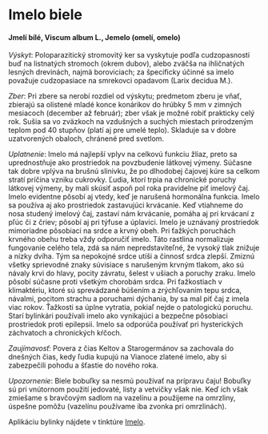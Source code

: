 Imelo biele
===========

#### Jmelí bílé, Viscum album L., Jemelo (omelí, omelo)

*Výskyt*: Poloparazitický stromovitý ker sa vyskytuje podľa cudzopasnosti buď na
listnatých stromoch (okrem dubov), alebo zväčša na ihličnatých lesných
drevinách, najmä boroviciach; za špecificky účinné sa imelo považuje
cudzopasiace na smrekovci opadavom (Larix decidua M.).

*Zber*: Pri zbere sa nerobí rozdiel od výskytu; predmetom zberu je vňať,
zbierajú sa olistené mladé konce konárikov do hrúbky 5 mm v zimných mesiacoch
(december až február); zber však je možné robiť prakticky celý rok. Sušia sa vo
zväzkoch na vzdušných a suchých miestach prirodzeným teplom pod 40 stupňov
(platí aj pre umelé teplo). Skladuje sa v dobre uzatvorených obaloch, chránené
pred svetlom.

*Uplatnenie*: Imelo má najlepší vplyv na celkovú funkciu žliaz, preto sa
uprednostňuje ako prostriedok na povzbudenie látkovej výmeny. Súčasne tak dobre
vplýva na brušnú slinivku, že po dlhodobej čajovej kúre sa celkom stratí príčina
vzniku cukrovky. Ľudia, ktorí trpia na chronické poruchy látkovej výmeny, by
mali skúsiť aspoň pol roka pravidelne piť imelový čaj. Imelo evidentne pôsobí aj
vtedy, keď je narušená hormonálna funkcia. Imelo sa používa aj ako prostriedok
zastavujúci krvácanie. Keď vtiahneme do nosa studený imelový čaj, zastaví nám
krvácanie, pomáha aj pri krvácaní z pľúc či z čriev; pôsobí aj pri týfuse a
úplavici. Imelo je uznávaný prostriedok mimoriadne pôsobiaci na srdce a krvný
obeh. Pri ťažkých poruchách krvného obehu treba vždy odporučiť imelo. Táto
rastlina normalizuje fungovanie celého tela, zdá sa nám nepredstaviteľné, že
vysoký tlak znižuje a nízky dvíha. Tým sa nepokojné srdce utíši a činnosť srdca
zlepší. Zmiznú všetky sprievodné znaky súvisiace s narušeným krvným tlakom, ako
sú návaly krvi do hlavy, pocity závratu, šelest v ušiach a poruchy zraku. Imelo
pôsobí súčasne proti všetkým chorobám srdca. Pri ťažkostiach v klimaktériu,
ktoré sú sprevádzané búšením a zrýchľovaním tepu srdca, návalmi, pocitom strachu
a poruchami dýchania, by sa mal piť čaj z imela viac rokov. Ťažkosti sa úplne
vytratia, pokiaľ nejde o patologickú poruchu. Starí bylinkári používali imelo
ako vynikajúci a bezpečne pôsobiaci prostriedok proti epilepsii. Imelo sa
odporúča používať pri hysterických záchvatoch a chronických kŕčoch.

*Zaujímavosť*: Povera z čias Keltov a Starogermánov sa zachovala do dnešných
čias, kedy ľudia kupujú na Vianoce zlatené imelo, aby si zabezpečili pohodu a
šťastie do nového roka.

*Upozornenie*: Biele bobuľky sa nesmú používať na prípravu čaju! Bobuľky sú pri
vnútornom použití jedovaté, listy a vetvičky však nie. Keď ich však zmiešame s
bravčovým sadlom na vazelínu a použijeme na omrzliny, úspešne pomôžu (vazelínu
používame iba zvonka pri omrzlinách).

Aplikáciu bylinky nájdete v tinktúre [Imelo](/tinktury/imelo).

